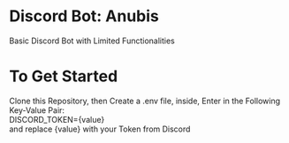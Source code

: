 # Discord Bot: Anubis
Basic Discord Bot with Limited Functionalities

# To Get Started
Clone this Repository, then Create a .env file, inside, Enter in the Following Key-Value Pair: <br>
DISCORD_TOKEN={value} <br>
and replace {value} with your Token from Discord

  
